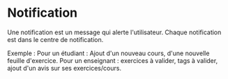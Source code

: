 #  Notification

Une notification est un message qui alerte l'utilisateur.
Chaque notification est dans le centre de notification.

Exemple :
Pour un étudiant : Ajout d'un nouveau cours, d'une nouvelle feuille d'exercice.
Pour un enseignant : exercices à valider, tags à valider, ajout d'un avis sur ses exercices/cours.





